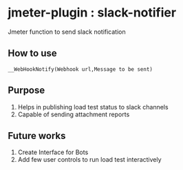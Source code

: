 # jmeter-plugin : slack-notifier
Jmeter function to send slack notification 


## How to use 
```
__WebHookNotify(Webhook url,Message to be sent)
```

## Purpose
1. Helps in publishing load test status to slack channels
2. Capable of sending attachment reports

## Future works
1. Create Interface for Bots 
2. Add few user controls to run load test interactively
